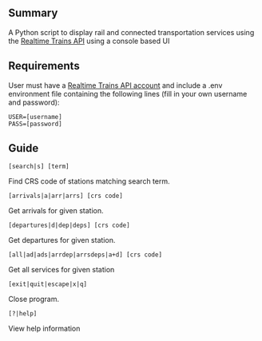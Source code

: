 ## Summary

A Python script to display rail and connected transportation services using the [Realtime Trains API](https://www.realtimetrains.co.uk/about/developer/pull/docs/) using a console based UI

## Requirements

User must have a [Realtime Trains API account](https://api.rtt.io/) and include a .env environment file containing the following lines (fill in your own username and password):


    USER=[username]
    PASS=[password]

## Guide

    [search|s] [term]
        
Find CRS code of stations matching search term.
  
    [arrivals|a|arr|arrs] [crs code]
        
Get arrivals for given station.

    [departures|d|dep|deps] [crs code]
    
Get departures for given station.

    [all|ad|ads|arrdep|arrsdeps|a+d] [crs code]
    
Get all services for given station

    [exit|quit|escape|x|q]

Close program.

    [?|help]
    
View help information

